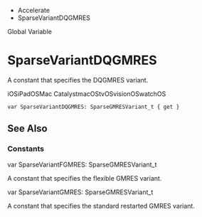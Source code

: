 

- Accelerate
-  SparseVariantDQGMRES 

Global Variable

# SparseVariantDQGMRES

A constant that specifies the DQGMRES variant.

iOSiPadOSMac CatalystmacOStvOSvisionOSwatchOS

``` source
var SparseVariantDQGMRES: SparseGMRESVariant_t { get }
```

## See Also

### Constants

var SparseVariantFGMRES: SparseGMRESVariant_t

A constant that specifies the flexible GMRES variant.

var SparseVariantGMRES: SparseGMRESVariant_t

A constant that specifies the standard restarted GMRES variant.

